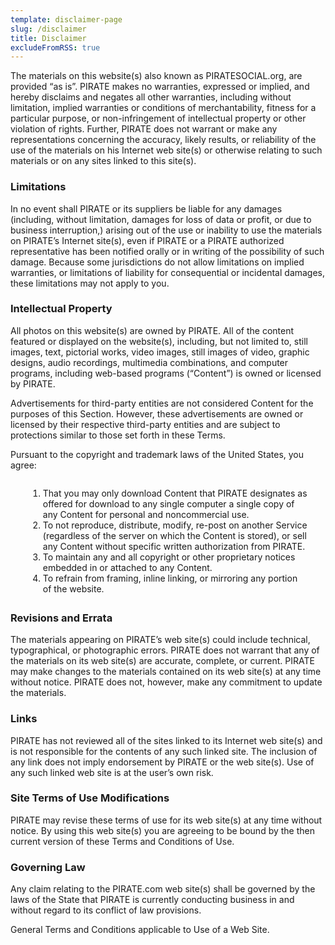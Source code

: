 ```yaml
---
template: disclaimer-page
slug: /disclaimer
title: Disclaimer
excludeFromRSS: true
---
```

The materials on this website(s) also known as PIRATESOCIAL.org,  are provided “as is”. PIRATE makes no warranties, expressed or implied, and hereby disclaims and negates all other warranties, including without limitation, implied warranties or conditions of merchantability, fitness for a particular purpose, or non-infringement of intellectual property or other violation of rights. Further, PIRATE does not warrant or make any representations concerning the accuracy, likely results, or reliability of the use of the materials on his Internet web site(s) or otherwise relating to such materials or on any sites linked to this site(s).

<h3>Limitations</h3>

<p>In no event shall PIRATE or its suppliers be liable for any damages (including, without limitation, damages for loss of data or profit, or due to business interruption,) arising out of the use or inability to use the materials on PIRATE’s Internet site(s), even if PIRATE or a PIRATE authorized representative has been notified orally or in writing of the possibility of such damage. Because some jurisdictions do not allow limitations on implied warranties, or limitations of liability for consequential or incidental damages, these limitations may not apply to you.</p>

<h3>Intellectual Property</h3>

<p>All photos on this website(s) are owned by PIRATE. All of the content featured or displayed on the website(s), including, but not limited to, still images, text, pictorial works, video images, still images of video, graphic designs, audio recordings, multimedia combinations, and computer programs, including web-based programs (“Content”) is owned or licensed by PIRATE.</p>

<p>Advertisements for third-party entities are not considered Content for the purposes of this Section. However, these advertisements are owned or licensed by their respective third-party entities and are subject to protections similar to those set forth in these Terms.</p>

<p>Pursuant to the copyright and trademark laws of the United States, you agree:</p>

<ol style="margin:2em;"><li>That you may only download Content that PIRATE designates as offered for download to any single computer a single copy of any Content for personal and noncommercial use.</li><li>To not reproduce, distribute, modify, re-post on another Service (regardless of the server on which the Content is stored), or sell any Content without specific written authorization from PIRATE.</li><li>To maintain any and all copyright or other proprietary notices embedded in or attached to any Content.</li><li>To refrain from framing, inline linking, or mirroring any portion of the website.</li></ol>

<h3>Revisions and Errata</h3>

<p>The materials appearing on PIRATE’s web site(s) could include technical, typographical, or photographic errors. PIRATE does not warrant that any of the materials on its web site(s) are accurate, complete, or current. PIRATE may make changes to the materials contained on its web site(s) at any time without notice. PIRATE does not, however, make any commitment to update the materials.</p>

<h3>Links</h3>

<p>PIRATE has not reviewed all of the sites linked to its Internet web site(s) and is not responsible for the contents of any such linked site. The inclusion of any link does not imply endorsement by PIRATE or the web site(s). Use of any such linked web site is at the user’s own risk.</p>

<h3>Site Terms of Use Modifications</h3>

<p>PIRATE may revise these terms of use for its web site(s) at any time without notice. By using this web site(s) you are agreeing to be bound by the then current version of these Terms and Conditions of Use.</p>

<h3>Governing Law</h3>

<p>Any claim relating to the PIRATE.com web site(s) shall be governed by the laws of the State that PIRATE is currently conducting business in and without regard to its conflict of law provisions.</p>

<p>General Terms and Conditions applicable to Use of a Web Site.</p>